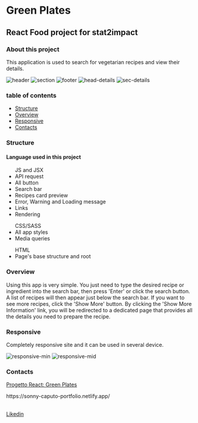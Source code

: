   <h1>Green Plates</h1>

  <h2>React Food project for stat2impact</h2>
  
  <h3>About this project</h3>

  <p>
    This application is used to search for vegetarian recipes and view their details.
  </p>

![header](https://github.com/So-Ca/progetto-react/assets/121359947/4af4d9e6-7ea4-4b8e-8fb7-34a9f41b615b)
![section](https://github.com/So-Ca/progetto-react/assets/121359947/04069a17-b448-4ea5-9802-b0036a60e0eb)
![footer](https://github.com/So-Ca/progetto-react/assets/121359947/e3286807-e4b7-4672-a77a-560ae3952294)
![head-details](https://github.com/So-Ca/progetto-react/assets/121359947/1803e1a9-a2dc-4486-819d-ad118962b2a9)
![sec-details](https://github.com/So-Ca/progetto-react/assets/121359947/4e361ab5-44dc-4a18-9f6b-df0c13ee2b35)


  <h3>table of contents</h3>
  <ul>
  <li><a href="#structure">Structure</a></li>
  <li><a href="#overview">Overview</a></li>
  <li><a href="#responsive">Responsive</a></li>
  <li><a href="#contacts">Contacts</a></li>
  </ul>

  <a name="structure"></a>
  <h3>Structure</h3>

  <h4>Language used in this project</h4>

  <ul>JS and JSX
    <li>API request</li>
    <li>All button</li>
    <li>Search bar</li>
    <li>Recipes card preview</li>
    <li>Error, Warning and Loading message</li>
    <li>Links</li>
    <li>Rendering</li>
  </ul>
  <ul>CSS/SASS
    <li>All app styles</li>
    <li>Media queries</li>
  </ul>
  <ul>HTML
    <li>Page's base structure and root</li>
  </ul>

  <a name="overview"></a>
  <h3>Overview</h3>

  <p>
    Using this app is very simple. You just need to type the desired recipe or ingredient into the search bar, then press 'Enter' or click the search button. A list of recipes will then appear just below the search bar. If you want to see more recipes, click the 'Show More' button. By clicking the 'Show More Information' link, you will be redirected to a dedicated page that provides all the details you need to prepare the recipe.
  </p>

  <a name="responsive"></a>
  <h3>Responsive</h3>

  <p>Completely responsive site and it can be used in several device.</p>

![responsive-min](https://github.com/So-Ca/progetto-react/assets/121359947/819c0e59-01ee-4913-8d79-bf50bf806bad)
![responsive-mid](https://github.com/So-Ca/progetto-react/assets/121359947/83953730-5e1c-4884-9429-3ea70da6b44b)


  <a name="contacts"></a>
  <h3>Contacts</h3>

  <a href="https://progetto-react-so-ca.netlify.app/">Progetto React: Green Plates</a><br>
  <p>https://sonny-caputo-portfolio.netlify.app/</p><br>
  <a href="https://www.linkedin.com/in/sonny-caputo-554315185">Likedin</a><br>
